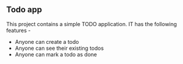 ## Todo app

This project contains a simple TODO application.
IT has the following features - 

- Anyone can create a todo
- Anyone can see their existing todos
- Anyone can mark a todo as done